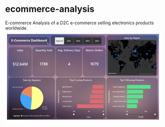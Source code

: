 # ecommerce-analysis
E-commerce Analysis of a D2C e-commerce selling electronics products worldwide.
![Preview](https://github.com/bipinxw/ecommerce-analysis/blob/main/E-commerce%20Dashboard_page-0001.jpg)
